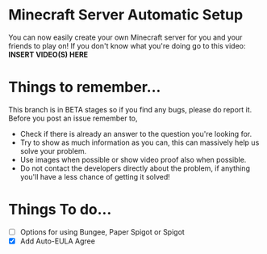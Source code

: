 # Minecraft Server Automatic Setup
You can now easily create your own Minecraft server for you and your friends to play on!
If you don't know what you're doing go to this video: **INSERT VIDEO(S) HERE**

# Things to remember...
This branch is in BETA stages so if you find any bugs, please do report it.
Before you post an issue remember to,
 - Check if there is already an answer to the question you're looking for.
 - Try to show as much information as you can, this can massively help us solve your problem.
 - Use images when possible or show video proof also when possible.
 - Do not contact the developers directly about the problem, if anything you'll have a less chance of getting it solved!
 
# Things To do...
* [ ] Options for using Bungee, Paper Spigot or Spigot
* [x] Add Auto-EULA Agree
